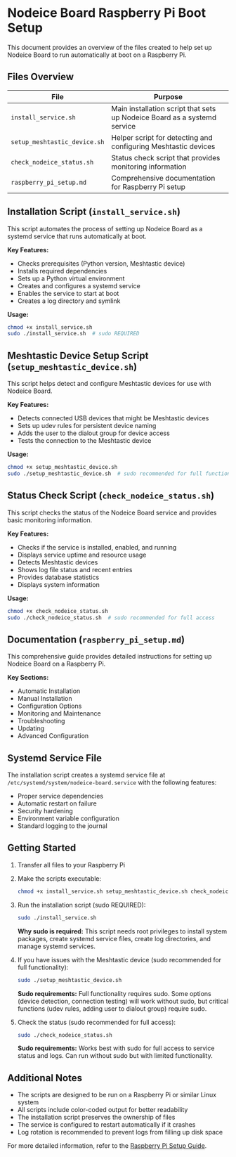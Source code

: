 # Nodeice Board Raspberry Pi Boot Setup

This document provides an overview of the files created to help set up Nodeice Board to run automatically at boot on a Raspberry Pi.

## Files Overview

| File | Purpose |
|------|---------|
| `install_service.sh` | Main installation script that sets up Nodeice Board as a systemd service |
| `setup_meshtastic_device.sh` | Helper script for detecting and configuring Meshtastic devices |
| `check_nodeice_status.sh` | Status check script that provides monitoring information |
| `raspberry_pi_setup.md` | Comprehensive documentation for Raspberry Pi setup |

## Installation Script (`install_service.sh`)

This script automates the process of setting up Nodeice Board as a systemd service that runs automatically at boot.

**Key Features:**
- Checks prerequisites (Python version, Meshtastic device)
- Installs required dependencies
- Sets up a Python virtual environment
- Creates and configures a systemd service
- Enables the service to start at boot
- Creates a log directory and symlink

**Usage:**
```bash
chmod +x install_service.sh
sudo ./install_service.sh  # sudo REQUIRED
```

## Meshtastic Device Setup Script (`setup_meshtastic_device.sh`)

This script helps detect and configure Meshtastic devices for use with Nodeice Board.

**Key Features:**
- Detects connected USB devices that might be Meshtastic devices
- Sets up udev rules for persistent device naming
- Adds the user to the dialout group for device access
- Tests the connection to the Meshtastic device

**Usage:**
```bash
chmod +x setup_meshtastic_device.sh
sudo ./setup_meshtastic_device.sh  # sudo recommended for full functionality
```

## Status Check Script (`check_nodeice_status.sh`)

This script checks the status of the Nodeice Board service and provides basic monitoring information.

**Key Features:**
- Checks if the service is installed, enabled, and running
- Displays service uptime and resource usage
- Detects Meshtastic devices
- Shows log file status and recent entries
- Provides database statistics
- Displays system information

**Usage:**
```bash
chmod +x check_nodeice_status.sh
sudo ./check_nodeice_status.sh  # sudo recommended for full access
```

## Documentation (`raspberry_pi_setup.md`)

This comprehensive guide provides detailed instructions for setting up Nodeice Board on a Raspberry Pi.

**Key Sections:**
- Automatic Installation
- Manual Installation
- Configuration Options
- Monitoring and Maintenance
- Troubleshooting
- Updating
- Advanced Configuration

## Systemd Service File

The installation script creates a systemd service file at `/etc/systemd/system/nodeice-board.service` with the following features:

- Proper service dependencies
- Automatic restart on failure
- Security hardening
- Environment variable configuration
- Standard logging to the journal

## Getting Started

1. Transfer all files to your Raspberry Pi
2. Make the scripts executable:
   ```bash
   chmod +x install_service.sh setup_meshtastic_device.sh check_nodeice_status.sh
   ```
3. Run the installation script (sudo REQUIRED):
   ```bash
   sudo ./install_service.sh
   ```
   **Why sudo is required:** This script needs root privileges to install system packages, create systemd service files, create log directories, and manage systemd services.

4. If you have issues with the Meshtastic device (sudo recommended for full functionality):
   ```bash
   sudo ./setup_meshtastic_device.sh
   ```
   **Sudo requirements:** Full functionality requires sudo. Some options (device detection, connection testing) will work without sudo, but critical functions (udev rules, adding user to dialout group) require sudo.

5. Check the status (sudo recommended for full access):
   ```bash
   sudo ./check_nodeice_status.sh
   ```
   **Sudo requirements:** Works best with sudo for full access to service status and logs. Can run without sudo but with limited functionality.

## Additional Notes

- The scripts are designed to be run on a Raspberry Pi or similar Linux system
- All scripts include color-coded output for better readability
- The installation script preserves the ownership of files
- The service is configured to restart automatically if it crashes
- Log rotation is recommended to prevent logs from filling up disk space

For more detailed information, refer to the [Raspberry Pi Setup Guide](raspberry_pi_setup.md).
